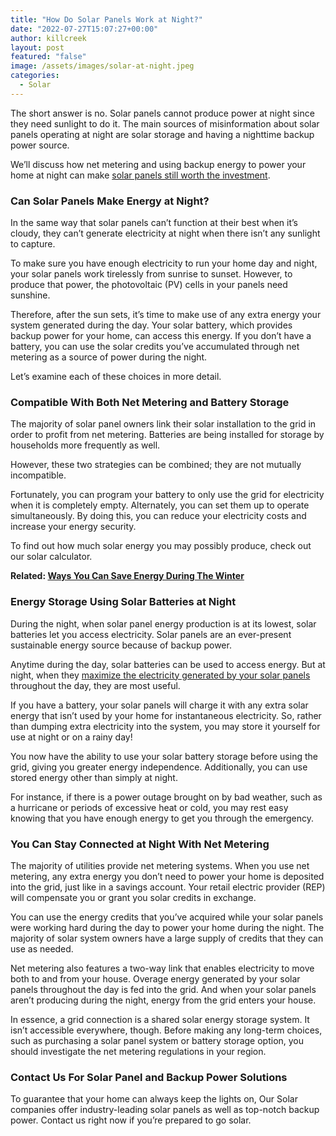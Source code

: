 ```yaml
---
title: "How Do Solar Panels Work at Night?"
date: "2022-07-27T15:07:27+00:00"
author: killcreek
layout: post
featured: "false"
image: /assets/images/solar-at-night.jpeg
categories:
  - Solar
---
```


The short answer is no. Solar panels cannot produce power at night since they need sunlight to do it. The main sources of misinformation about solar panels operating at night are solar storage and having a nighttime backup power source.

We’ll discuss how net metering and using backup energy to power your home at night can make [solar panels still worth the investment](/top-benefits-of-installing-solar-panels-on-your-home/).

### **Can Solar Panels Make Energy at Night?**

In the same way that solar panels can’t function at their best when it’s cloudy, they can’t generate electricity at night when there isn’t any sunlight to capture.

To make sure you have enough electricity to run your home day and night, your solar panels work tirelessly from sunrise to sunset. However, to produce that power, the photovoltaic (PV) cells in your panels need sunshine.

Therefore, after the sun sets, it’s time to make use of any extra energy your system generated during the day. Your solar battery, which provides backup power for your home, can access this energy. If you don’t have a battery, you can use the solar credits you’ve accumulated through net metering as a source of power during the night.

Let’s examine each of these choices in more detail.

### **Compatible With Both Net Metering and Battery Storage**

The majority of solar panel owners link their solar installation to the grid in order to profit from net metering. Batteries are being installed for storage by households more frequently as well.

However, these two strategies can be combined; they are not mutually incompatible.

Fortunately, you can program your battery to only use the grid for electricity when it is completely empty. Alternately, you can set them up to operate simultaneously. By doing this, you can reduce your electricity costs and increase your energy security.

To find out how much solar energy you may possibly produce, check out our solar calculator.

**Related: [Ways You Can Save Energy During The Winter](/ways-you-can-save-energy-during-the-winter/)**

### **Energy Storage Using Solar Batteries at Night**

During the night, when solar panel energy production is at its lowest, solar batteries let you access electricity. Solar panels are an ever-present sustainable energy source because of backup power.

Anytime during the day, solar batteries can be used to access energy. But at night, when they [maximize the electricity generated by your solar panels](/how-much-power-can-a-solar-panel-generate/) throughout the day, they are most useful.

If you have a battery, your solar panels will charge it with any extra solar energy that isn’t used by your home for instantaneous electricity. So, rather than dumping extra electricity into the system, you may store it yourself for use at night or on a rainy day!

You now have the ability to use your solar battery storage before using the grid, giving you greater energy independence. Additionally, you can use stored energy other than simply at night.

For instance, if there is a power outage brought on by bad weather, such as a hurricane or periods of excessive heat or cold, you may rest easy knowing that you have enough energy to get you through the emergency.

### **You Can Stay Connected at Night With Net Metering**

The majority of utilities provide net metering systems. When you use net metering, any extra energy you don’t need to power your home is deposited into the grid, just like in a savings account. Your retail electric provider (REP) will compensate you or grant you solar credits in exchange.

You can use the energy credits that you’ve acquired while your solar panels were working hard during the day to power your home during the night. The majority of solar system owners have a large supply of credits that they can use as needed.

Net metering also features a two-way link that enables electricity to move both to and from your house. Overage energy generated by your solar panels throughout the day is fed into the grid. And when your solar panels aren’t producing during the night, energy from the grid enters your house.

In essence, a grid connection is a shared solar energy storage system. It isn’t accessible everywhere, though. Before making any long-term choices, such as purchasing a solar panel system or battery storage option, you should investigate the net metering regulations in your region.

### **Contact Us For Solar Panel and Backup Power Solutions**

To guarantee that your home can always keep the lights on, Our Solar companies offer industry-leading solar panels as well as top-notch backup power. Contact us right now if you’re prepared to go solar.
